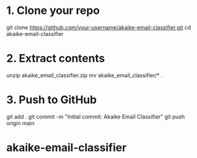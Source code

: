 # 1. Clone your repo
git clone https://github.com/your-username/akaike-email-classifier.git
cd akaike-email-classifier

# 2. Extract contents
unzip akaike_email_classifier.zip
mv akaike_email_classifier/* .

# 3. Push to GitHub
git add .
git commit -m "Initial commit: Akaike Email Classifier"
git push origin main
# akaike-email-classifier
